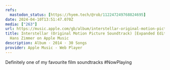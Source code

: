```yaml
---
refs:
  mastodon_status: [https://hyem.tech/@rob/112247249768824695]
date: 2024-04-10T13:51:47.070Z
media: ["263"]
url: https://music.apple.com/gb/album/interstellar-original-motion-picture-soundtrack-expanded/1533983552
title: Interstellar (Original Motion Picture Soundtrack) [Expanded Edition] by
  Hans Zimmer on Apple Music
description: Album · 2014 · 30 Songs
provider: Apple Music - Web Player
---
```


Definitely one of my favourite film soundtracks #NowPlaying
